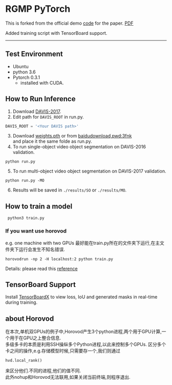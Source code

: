 # RGMP PyTorch

This is forked from the official demo [code](https://github.com/seoungwugoh/RGMP) for the paper. [PDF](http://openaccess.thecvf.com/content_cvpr_2018/CameraReady/1029.pdf)

Added training script with TensorBoard support.
___
## Test Environment
- Ubuntu 
- python 3.6
- Pytorch 0.3.1
  + installed with CUDA.



## How to Run Inference
1) Download [DAVIS-2017](https://davischallenge.org/davis2017/code.html).
2) Edit path for `DAVIS_ROOT` in run.py.
``` python
DAVIS_ROOT = '<Your DAVIS path>'
```
3) Download [weights.pth](https://www.dropbox.com/s/gt0kivrb2hlavi2/weights.pth?dl=0) or from [baidudownload,pwd:3fnk](https://pan.baidu.com/s/1bY-0HiQGfV3AljqL5QAT4g)   
and place it the same folde as run.py.
4) To run single-object video object segmentation on DAVIS-2016 validation.
``` 
python run.py
```
5) To run multi-object video object segmentation on DAVIS-2017 validation.
``` 
python run.py -MO
```
6) Results will be saved in `./results/SO` or `./results/MO`.

## How to train a model
``` python3 train.py```
### If you want use horovod
e.g. one machine with two GPUs
最好能在train.py所在的文件夹下运行,在主文件夹下运行会发生不知名错误.
```
horovodrun -np 2 -H localhost:2 python train.py
```
Details: please read this [reference](https://github.com/horovod/horovod/issues/1614)


## TensorBoard Support
Install [TensorBoardX](https://github.com/lanpa/tensorboard-pytorch) to view loss, IoU and generated masks in real-time during training.

## about Horovod
在本次,单机双GPUs的例子中,Horovod产生3个python进程,两个用于GPU计算,一个用于在GPU之上整合信息.  
多级多卡的本质是利用SSH操纵多个Python进程,以此来控制多个GPUs.
区分多个卡之间的操作,e.g.存储模型时候,只需要存一个,我们则通过
```
hvd.local_rank()
```
来区分他们.不同的进程,他们的值不同.  
此外nohup和Horovod无法联用,如果关闭当前终端,则程序退出.
  










